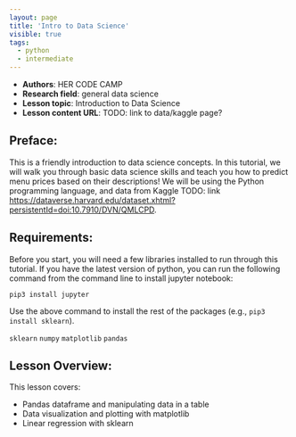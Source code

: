 ```yaml
---
layout: page
title: 'Intro to Data Science'
visible: true
tags:
  - python
  - intermediate 
---
```


 - **Authors**: HER CODE CAMP
 - **Research field**: general data science
 - **Lesson topic**: Introduction to Data Science 
 - **Lesson content URL**: TODO: link to data/kaggle page? 

## Preface: ##

This is a friendly introduction to data science concepts. In this tutorial, we will walk you through basic data science skills and teach you how to predict menu prices based on their descriptions! We will be using the Python programming language, and data from Kaggle TODO: link https://dataverse.harvard.edu/dataset.xhtml?persistentId=doi:10.7910/DVN/QMLCPD.

## Requirements: ## 
Before you start, you will need a few libraries installed to run through this tutorial. If you have the latest version of python, you can run the following command from the command line to install jupyter notebook:

  `pip3 install jupyter`

Use the above command to install the rest of the packages (e.g., `pip3 install sklearn`). 

  `sklearn`
  `numpy`
  `matplotlib`
  `pandas`

## Lesson Overview: ##

This lesson covers:

* Pandas dataframe and manipulating data in a table 
* Data visualization and plotting with matplotlib
* Linear regression with sklearn

